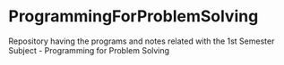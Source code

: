 # ProgrammingForProblemSolving
Repository having the programs and notes related with the 1st Semester Subject - Programming for Problem Solving
